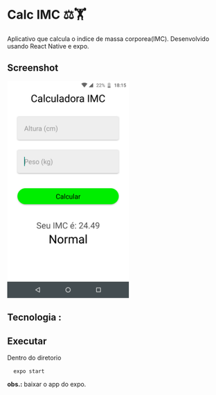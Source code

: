 # Calc IMC ⚖️🏋️

Aplicativo que calcula o indice de massa corporea(IMC).
Desenvolvido usando React Native e expo.

## Screenshot

<img src="screenshot/img2.png" alt="img2" height="500"/>

## Tecnologia :
## Executar
Dentro do diretorio
```
  expo start

```
**obs.:** baixar o app do expo.

